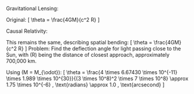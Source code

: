 Gravitational Lensing:

Original: [ \theta = \frac{4GM}{c^2 R} ]

Causal Relativity:

This remains the same, describing spatial bending: [ \theta = \frac{4GM}{c^2 R} ]
Problem: Find the deflection angle for light passing close to the Sun, with (R) being the distance of closest approach, approximately 700,000 km.

Using (M = M_{\odot}): [ \theta = \frac{4 \times 6.67430 \times 10^{-11} \times 1.989 \times 10^{30}}{(3 \times 10^8)^2 \times 7 \times 10^8} \approx 1.75 \times 10^{-6} , \text{radians} \approx 1.0 , \text{arcsecond} ]
